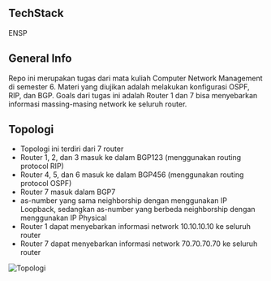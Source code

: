 ## TechStack
ENSP

## General Info
Repo ini merupakan tugas dari mata kuliah Computer Network Management di semester 6. Materi yang diujikan adalah melakukan konfigurasi OSPF, RIP, dan BGP. Goals dari tugas ini adalah Router 1 dan 7 bisa menyebarkan informasi massing-masing network ke seluruh router.

## Topologi

- Topologi ini terdiri dari 7 router 
- Router 1, 2, dan 3 masuk ke dalam BGP123 (menggunakan routing protocol RIP)
- Router 4, 5, dan 6 masuk ke dalam BGP456 (menggunakan routing protocol OSPF)
- Router 7 masuk dalam BGP7
- as-number yang sama neighborship dengan menggunakan IP Loopback, sedangkan as-number yang berbeda neighborship dengan menggunakan IP Physical
- Router 1 dapat menyebarkan informasi network 10.10.10.10 ke seluruh router
- Router 7 dapat menyebarkan informasi network 70.70.70.70 ke seluruh router


![Topologi](https://user-images.githubusercontent.com/71112016/178019460-32a677ee-0dee-45bd-8395-551006e88f1b.png)
